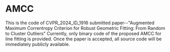 # AMCC
This is the code of CVPR_2024_ID_1916 submitted paper--"Augmented Maximum Correntropy Criterion for Robust Geometric Fitting: From Random to Cluster Outliers"
Currently, only binary code of the proposed AMCC for line fitting is provided. Once the paper is accepted, all source code will be immediately publicly available.
